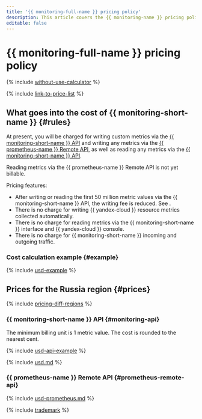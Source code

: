 ```yaml
---
title: '{{ monitoring-full-name }} pricing policy'
description: This article covers the {{ monitoring-name }} pricing policy.
editable: false
---
```


# {{ monitoring-full-name }} pricing policy

{% include [without-use-calculator](../_includes/pricing/without-use-calculator.md) %}

{% include [link-to-price-list](../_includes/pricing/link-to-price-list.md) %}

## What goes into the cost of {{ monitoring-short-name }} {#rules}

At present, you will be charged for writing custom metrics via the [{{ monitoring-short-name }} API](api-ref/index.md) and writing any metrics via the [{{ prometheus-name }} Remote API](operations/prometheus/index.md), as well as reading any metrics via the [{{ monitoring-short-name }} API](api-ref/index.md).

Reading metrics via the {{ prometheus-name }} Remote API is not yet billable.

Pricing features:
* After writing or reading the first 50 million metric values via the {{ monitoring-short-name }} API, the writing fee is reduced. See .
* There is no charge for writing {{ yandex-cloud }} resource metrics collected automatically.
* There is no charge for reading metrics via the {{ monitoring-short-name }} interface and {{ yandex-cloud }} console.
* There is no charge for {{ monitoring-short-name }} incoming and outgoing traffic.

### Cost calculation example {#example}






{% include [usd-example](../_pricing_examples/monitoring/usd-example.md) %}



## Prices for the Russia region {#prices}



{% include [pricing-diff-regions](../_includes/pricing-diff-regions.md) %}


### {{ monitoring-short-name }} API {#monitoring-api}




The minimum billing unit is 1 metric value. The cost is rounded to the nearest cent.

{% include [usd-api-example](../_pricing_examples/monitoring/usd-api-example.md) %}

{% include [usd.md](../_pricing/monitoring/usd.md) %}


### {{ prometheus-name }} Remote API {#prometheus-remote-api}




{% include [usd-prometheus.md](../_pricing/monitoring/usd-prometheus.md) %}


{% include [trademark](../_includes/monitoring/trademark.md) %}
